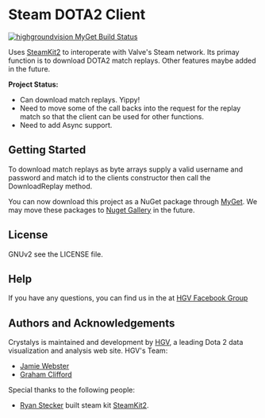 # Steam DOTA2 Client

[![highgroundvision MyGet Build Status](https://www.myget.org/BuildSource/Badge/highgroundvision?identifier=bcc46394-8ef3-41bd-b5b9-655e13bfbf21)](https://www.myget.org/feed/highgroundvision/package/nuget/HGV.Crystalys)

Uses [SteamKit2](https://github.com/SteamRE/SteamKit) to interoperate with Valve's Steam network. Its primay function is to download DOTA2 match replays. Other features maybe added in the future.

**Project Status:**

- Can download match replays. Yippy!
- Need to move some of the call backs into the request for the replay match so that the client can be used for other functions.
- Need to add Async support.

## Getting Started

To download match replays as byte arrays supply a valid username and password and match id to the clients constructor then call the DownloadReplay method.

You can now download this project as a NuGet package through [MyGet](https://www.myget.org/feed/highgroundvision/package/nuget/HGV.Crystalys). We may move these packages to [Nuget Gallery](https://www.nuget.org/) in the future. 

## License

GNUv2 see the LICENSE file.

## Help

If you have any questions, you can find us in the at [HGV Facebook Group](http://www.facebook.com/groups/1079291435444419/
)

## Authors and Acknowledgements

Crystalys is maintained and development by [HGV](http://www.highgroundvision.com), a leading Dota 2 data visualization and analysis web site. HGV's Team:

* [Jamie Webster](https://github.com/RGBKnights) 
* [Graham Clifford](https://github.com/gclifford)

Special thanks to the following people:

* [Ryan Stecker](https://github.com/VoiDeD) built steam kit [SteamKit2](https://github.com/SteamRE/SteamKit).
